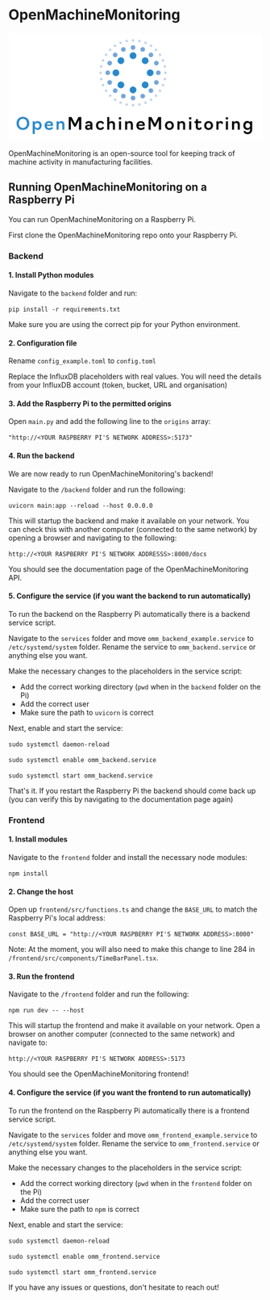 # OpenMachineMonitoring

![OpenMachineMonitoring logo](assets/OMM_Logo_2xPNG%402x.png)

OpenMachineMonitoring is an open-source tool for keeping track of machine activity in manufacturing facilities.

## Running OpenMachineMonitoring on a Raspberry Pi

You can run OpenMachineMonitoring on a Raspberry Pi.

First clone the OpenMachineMonitoring repo onto your Raspberry Pi.

### Backend

#### 1. Install Python modules

Navigate to the `backend` folder and run:

`pip install -r requirements.txt`

Make sure you are using the correct pip for your Python environment.

#### 2. Configuration file

Rename `config_example.toml` to `config.toml`

Replace the InfluxDB placeholders with real values. You will need the details from your InfluxDB account (token, bucket, URL and organisation)

#### 3. Add the Raspberry Pi to the permitted origins

Open `main.py` and add the following line to the `origins` array:

`"http://<YOUR RASPBERRY PI'S NETWORK ADDRESS>:5173"`

#### 4. Run the backend

We are now ready to run OpenMachineMonitoring's backend!

Navigate to the `/backend` folder and run the following:

`uvicorn main:app --reload --host 0.0.0.0`

This will startup the backend and make it available on your network. You can check this with another computer (connected to the same network) by opening a browser and navigating to the following:

`http://<YOUR RASPBERRY PI'S NETWORK ADDRESSS>:8000/docs`

You should see the documentation page of the OpenMachineMonitoring API.

#### 5. Configure the service (if you want the backend to run automatically)

To run the backend on the Raspberry Pi automatically there is a backend service script.

Navigate to the `services` folder and move `omm_backend_example.service` to `/etc/systemd/system` folder. Rename the service to `omm_backend.service` or anything else you want.

Make the necessary changes to the placeholders in the service script:

- Add the correct working directory (`pwd` when in the `backend` folder on the Pi)
- Add the correct user
- Make sure the path to `uvicorn` is correct

Next, enable and start the service:

`sudo systemctl daemon-reload`

`sudo systemctl enable omm_backend.service`

`sudo systemctl start omm_backend.service`

That's it. If you restart the Raspberry Pi the backend should come back up (you can verify this by navigating to the documentation page again)

### Frontend

#### 1. Install modules

Navigate to the `frontend` folder and install the necessary node modules:

`npm install`

#### 2. Change the host

Open up `frontend/src/functions.ts` and change the `BASE_URL` to match the Raspberry Pi's local address:

`const BASE_URL = "http://<YOUR RASPBERRY PI'S NETWORK ADDRESS>:8000"`

Note: At the moment, you will also need to make this change to line 284 in `/frontend/src/components/TimeBarPanel.tsx`.

#### 3. Run the frontend

Navigate to the `/frontend` folder and run the following:

`npm run dev -- --host`

This will startup the frontend and make it available on your network. Open a browser on another computer (connected to the same network) and navigate to:

`http://<YOUR RASPBERRY PI'S NETWORK ADDRESS>:5173`

You should see the OpenMachineMonitoring frontend!

#### 4. Configure the service (if you want the frontend to run automatically)

To run the frontend on the Raspberry Pi automatically there is a frontend service script.

Navigate to the `services` folder and move `omm_frontend_example.service` to `/etc/systemd/system` folder. Rename the service to `omm_frontend.service` or anything else you want.

Make the necessary changes to the placeholders in the service script:

- Add the correct working directory (`pwd` when in the `frontend` folder on the Pi)
- Add the correct user
- Make sure the path to `npm` is correct

Next, enable and start the service:

`sudo systemctl daemon-reload`

`sudo systemctl enable omm_frontend.service`

`sudo systemctl start omm_frontend.service`

If you have any issues or questions, don't hesitate to reach out!
